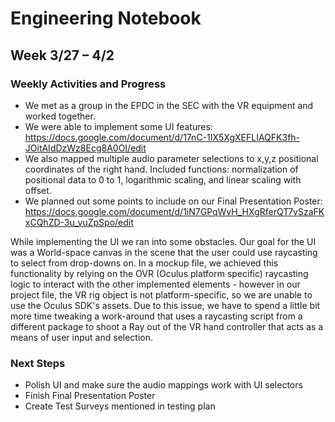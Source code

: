 # Engineering Notebook 
## Week 3/27 – 4/2

### Weekly Activities and Progress
* We met as a group in the EPDC in the SEC with the VR equipment and worked together.
* We were able to implement some UI features: https://docs.google.com/document/d/17nC-1IX5XgXEFLIAQFK3fh-JOitAIdDzWz8Ecg8A0OI/edit
* We also mapped multiple audio parameter selections to x,y,z positional coordinates of the right hand. Included functions: normalization of positional data to 0 to 1, logarithmic scaling, and linear scaling with offset.
* We planned out some points to include on our Final Presentation Poster: https://docs.google.com/document/d/1iN7GPqWvH_HXgRferQT7vSzaFKxCQhZD-3u_vuZpSpo/edit

While implementing the UI we ran into some obstacles. Our goal for the UI was a World-space canvas in the scene that the user could use raycasting to select from drop-downs on. In a mockup file, we achieved this functionality by relying on the OVR (Oculus platform specific) raycasting logic to interact with the other implemented elements - however in our project file, the VR rig object is not platform-specific, so we are unable to use the Oculus SDK's assets. Due to this issue, we have to spend a little bit more time tweaking a work-around that uses a raycasting script from a different package to shoot a Ray out of the VR hand controller that acts as a means of user input and selection.

### Next Steps
* Polish UI and make sure the audio mappings work with UI selectors
* Finish Final Presentation Poster
* Create Test Surveys mentioned in testing plan
